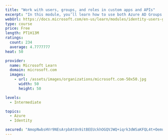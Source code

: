 ```yaml
---
title: "Work with users, groups, and roles in custom apps and APIs"
excerpt: "In this module, you’ll learn how to use both Azure AD Groups and Application Roles to provide fine grained access control to an application."
webUrl: https://docs.microsoft.com/en-us/learn/modules/identity-users-groups-approles/
type: course
price: Free
length: PT1H13M
ratings:
  count: 234
  average: 4.7777777
heat: 50

provider:
  name: Microsoft Learn
  domain: microsoft.com
  images:
    - url: /assets/images/organizations/microsoft.com-50x50.jpg
      width: 50
      height: 50

levels:
  - Intermediate

topics:
  - Azure
  - Identity

secured: "AmopNwbsHVr9NEsArpbAtUn9itBEEUckhOGQVJWQ+iqrk3dWSaKFQL4t+OemuHx7BR6H6Xj0gR4Seyy2B6+bWC/YSUg64S+uHb6uLUmj5Pg8PsPVHhxx8Wd918uK7fVNAVrkw73Bq652tPSgLCETJjfYKOoQFhSqrXD091prHCycwONm+D9Ksj/LH9NQkz782htQP1mSkjrCMoZofD0f7qvPbMlN4JC2FMIlXeOkI+KWWfVdDkmCCUDE3uvTc8Empw+AUeUumhdNF84H/rsFwml917tlb3EgdSJ6YIrAP3BxxqdxLzB+hTDApKC+4gI7iQ/dQNfHttJ1FuNhWjHExSbibSNqY91MEhyfIUsEDzg2bx9oY1itirVp7+IssE+kexBLGL5AmfosjKVWpipakmSzr0nOUf28elqhbVkQ2SE=;U2WG5c5/I2/HGSGjpW0jcQ=="
---
```


